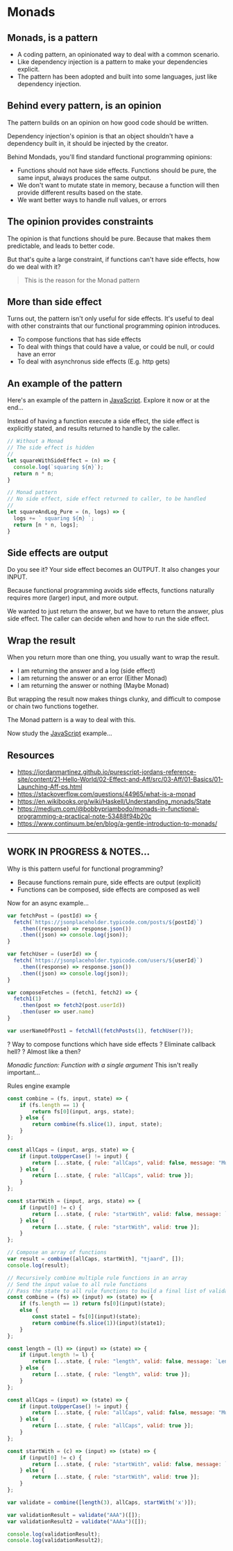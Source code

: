 # Monads

## Monads, is a pattern

- A coding pattern, an opinionated way to deal with a common scenario.
- Like dependency injection is a pattern to make your dependencies explicit.
- The pattern has been adopted and built into some languages, just like dependency injection.

## Behind every pattern, is an opinion

The pattern builds on an opinion on how good code should be written.

Dependency injection's opinion is that an object shouldn't have a dependency built in, it should be injected by the creator.

Behind Mondads, you'll find standard functional programming opinions:
- Functions should not have side effects. Functions should be pure, the same input, always produces the same output.
- We don't want to mutate state in memory, because a function will then provide different results based on the state.
- We want better ways to handle null values, or errors

## The opinion provides constraints

The opinion is that functions should be pure. Because that makes them predictable, and leads to better code.

But that's quite a large constraint, if functions can't have side effects, how do we deal with it?

> This is the reason for the Monad pattern

## More than side effect

Turns out, the pattern isn't only useful for side effects. It's useful to deal with other constraints that our functional programming opinion introduces.

- To compose functions that has side effects
- To deal with things that could have a value, or could be null, or could have an error
- To deal with asynchronus side effects (E.g. http gets)

## An example of the pattern

Here's an example of the pattern in [JavaScript](./monads.js). Explore it now or at the end...

Instead of having a function execute a side effect, the side effect is explicitly stated, and results returned to handle by the caller.

```js
// Without a Monad
// The side effect is hidden
//
let squareWithSideEffect = (n) => {
  console.log(`squaring ${n}`);
  return n * n;
}

// Monad pattern
// No side effect, side effect returned to caller, to be handled
//
let squareAndLog_Pure = (n, logs) => {
  logs += ` squaring ${n} `;
  return [n * n, logs];
}
```

## Side effects are output

Do you see it? Your side effect becomes an OUTPUT. It also changes your INPUT.

Because functional programming avoids side effects, functions naturally requires more (larger) input, and more output.

We wanted to just return the answer, but we have to return the answer, plus side effect. The caller can decide when and how to run the side effect.

## Wrap the result

When you return more than one thing, you usually want to wrap the result.

- I am returning the answer and a log (side effect)
- I am returning the answer or an error (Either Monad)
- I am returning the answer or nothing (Maybe Monad)

But wrapping the result now makes things clunky, and difficult to compose or chain two functions together.

The Monad pattern is a way to deal with this.

Now study the [JavaScript](./monads.js) example...

## Resources

- https://jordanmartinez.github.io/purescript-jordans-reference-site/content/21-Hello-World/02-Effect-and-Aff/src/03-Aff/01-Basics/01-Launching-Aff-ps.html
- https://stackoverflow.com/questions/44965/what-is-a-monad
- https://en.wikibooks.org/wiki/Haskell/Understanding_monads/State
- https://medium.com/@bobbypriambodo/monads-in-functional-programming-a-practical-note-53488f94b20c
- https://www.continuum.be/en/blog/a-gentle-introduction-to-monads/

---

## WORK IN PROGRESS & NOTES...

Why is this pattern useful for functional programming?
- Because functions remain pure, side effects are output (explicit)
- Functions can be composed, side effects are composed as well

Now for an async example...

```js
var fetchPost = (postId) => {
  fetch(`https://jsonplaceholder.typicode.com/posts/${postId}`)
    .then((response) => response.json())
    .then((json) => console.log(json));
}

var fetchUser = (userId) => {
  fetch(`https://jsonplaceholder.typicode.com/users/${userId}`)
    .then((response) => response.json())
    .then((json) => console.log(json));
}

var composeFetches = (fetch1, fetch2) => {
  fetch1(1)
    .then(post => fetch2(post.userId))
    .then(user => user.name)
}

var userNameOfPost1 = fetchAll(fetchPosts(1), fetchUser(?));
```

? Way to compose functions which have side effects
? Eliminate callback hell?
? Almost like a then?


*Monadic function: Function with a single argument*
This isn't really important...

Rules engine example

```js
const combine = (fs, input, state) => {
	if (fs.length == 1) {
		return fs[0](input, args, state);
	} else {
		return combine(fs.slice(1), input, state);
	}
};

const allCaps = (input, args, state) => {
	if (input.toUpperCase() != input) {
		return [...state, { rule: "allCaps", valid: false, message: "Must be all caps" }];
	} else {
		return [...state, { rule: "allCaps", valid: true }];
	}
};

const startWith = (input, args, state) => {
	if (input[0] != c) {
		return [...state, { rule: "startWith", valid: false, message: `Must start with ${c}` }];
	} else {
		return [...state, { rule: "startWith", valid: true }];
	}
};

// Compose an array of functions
var result = combine([allCaps, startWith], "tjaard", []);
console.log(result);
```

```js
// Recursively combine multiple rule functions in an array
// Send the input value to all rule functions
// Pass the state to all rule functions to build a final list of validations
const combine = (fs) => (input) => (state) => {
	if (fs.length == 1) return fs[0](input)(state);
	else {
		const state1 = fs[0](input)(state);
		return combine(fs.slice(1))(input)(state1);
	}
};

const length = (l) => (input) => (state) => {
	if (input.length != l) {
		return [...state, { rule: "length", valid: false, message: `Length must be ${l}` }];
	} else {
		return [...state, { rule: "length", valid: true }];
	}
};

const allCaps = (input) => (state) => {
	if (input.toUpperCase() != input) {
		return [...state, { rule: "allCaps", valid: false, message: "Must be all caps" }];
	} else {
		return [...state, { rule: "allCaps", valid: true }];
	}
};

const startWith = (c) => (input) => (state) => {
	if (input[0] != c) {
		return [...state, { rule: "startWith", valid: false, message: `Must start with ${c}` }];
	} else {
		return [...state, { rule: "startWith", valid: true }];
	}
};

var validate = combine([length(3), allCaps, startWith('x')]);

var validationResult = validate("AAA")([]);
var validationResult2 = validate("AAAa")([]);

console.log(validationResult);
console.log(validationResult2);
```